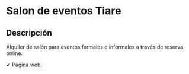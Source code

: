
# Salon de eventos Tiare

## Descripción 

Alquiler de salón para eventos formales e informales a través de reserva online.

✔ Página web.
